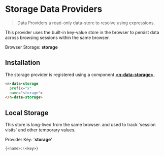 # Storage Data Providers

> Data Providers a read-only data-store to resolve using expressions.

This provider uses the built-in key-value store in the browser to persist data across browsing sessions within the same browser.

Browser Storage: **storage**

## Installation

The storage provider is registered using a component **[\<n-data-storage\>](/components/n-data-storage)**.

```html
<n-data-storage 
  prefix="x" 
  name="storage">
</n-data-storage>
```

## Local Storage

This store is long-lived from the same browser. and used to track 'session visits' and other temporary values.

Provider Key: '**storage**'

`{<name>:(<key>}`
